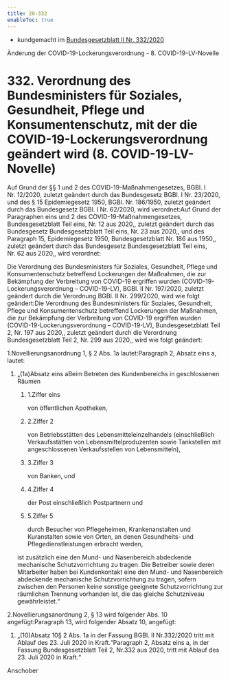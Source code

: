 ```yaml
---
title: 20-332
enableToc: true
---
```


* kundgemacht im [Bundesgesetzblatt II Nr. 332/2020](https://www.ris.bka.gv.at/eli/bgbl/II/2020/332)

Änderung der COVID-19-Lockerungsverordnung - 8. COVID-19-LV-Novelle

332\. Verordnung des Bundesministers für Soziales, Gesundheit, Pflege und Konsumentenschutz, mit der die COVID-19-Lockerungsverordnung geändert wird (8. COVID-19-LV-Novelle)
=============================================================================================================================================================================

Auf Grund der §§ 1 und 2 des COVID-19-Maßnahmengesetzes, BGBl. I Nr. 12/2020, zuletzt geändert durch das Bundesgesetz BGBl. I Nr. 23/2020, und des § 15 Epidemiegesetz 1950, BGBl. Nr. 186/1950, zuletzt geändert durch das Bundesgesetz BGBl. I Nr. 62/2020, wird verordnet:Auf Grund der Paragraphen eins und 2 des COVID-19-Maßnahmengesetzes, Bundesgesetzblatt Teil eins, Nr. 12 aus 2020,, zuletzt geändert durch das Bundesgesetz Bundesgesetzblatt Teil eins, Nr. 23 aus 2020,, und des Paragraph 15, Epidemiegesetz 1950, Bundesgesetzblatt Nr. 186 aus 1950,, zuletzt geändert durch das Bundesgesetz Bundesgesetzblatt Teil eins, Nr. 62 aus 2020,, wird verordnet:

Die Verordnung des Bundesministers für Soziales, Gesundheit, Pflege und Konsumentenschutz betreffend Lockerungen der Maßnahmen, die zur Bekämpfung der Verbreitung von COVID-19 ergriffen wurden (COVID-19-Lockerungsverordnung – COVID-19-LV), BGBl. II Nr. 197/2020, zuletzt geändert durch die Verordnung BGBl. II Nr. 299/2020, wird wie folgt geändert:Die Verordnung des Bundesministers für Soziales, Gesundheit, Pflege und Konsumentenschutz betreffend Lockerungen der Maßnahmen, die zur Bekämpfung der Verbreitung von COVID-19 ergriffen wurden (COVID-19-Lockerungsverordnung – COVID-19-LV), Bundesgesetzblatt Teil 2, Nr. 197 aus 2020,, zuletzt geändert durch die Verordnung Bundesgesetzblatt Teil 2, Nr. 299 aus 2020,, wird wie folgt geändert:

1.Novellierungsanordnung 1, § 2 Abs. 1a lautet:Paragraph 2, Absatz eins a, lautet:

1.  „(1a)Absatz eins aBeim Betreten des Kundenbereichs in geschlossenen Räumen
    
    1.  1.Ziffer eins
        
        von öffentlichen Apotheken,
        
    2.  2.Ziffer 2
        
        von Betriebsstätten des Lebensmitteleinzelhandels (einschließlich Verkaufsstätten von Lebensmittelproduzenten sowie Tankstellen mit angeschlossenen Verkaufsstellen von Lebensmitteln),
        
    3.  3.Ziffer 3
        
        von Banken, und
        
    4.  4.Ziffer 4
        
        der Post einschließlich Postpartnern und
        
    5.  5.Ziffer 5
        
        durch Besucher von Pflegeheimen, Krankenanstalten und Kuranstalten sowie von Orten, an denen Gesundheits- und Pflegedienstleistungen erbracht werden,
        
    
    ist zusätzlich eine den Mund- und Nasenbereich abdeckende mechanische Schutzvorrichtung zu tragen. Die Betreiber sowie deren Mitarbeiter haben bei Kundenkontakt eine den Mund- und Nasenbereich abdeckende mechanische Schutzvorrichtung zu tragen, sofern zwischen den Personen keine sonstige geeignete Schutzvorrichtung zur räumlichen Trennung vorhanden ist, die das gleiche Schutzniveau gewährleistet.“
    

2.Novellierungsanordnung 2, § 13 wird folgender Abs. 10 angefügt:Paragraph 13, wird folgender Absatz 10, angefügt:

1.  „(10)Absatz 10§ 2 Abs. 1a in der Fassung BGBl. II Nr.332/2020 tritt mit Ablauf des 23. Juli 2020 in Kraft.“Paragraph 2, Absatz eins a, in der Fassung Bundesgesetzblatt Teil 2, Nr.332 aus 2020, tritt mit Ablauf des 23. Juli 2020 in Kraft.“
    

Anschober